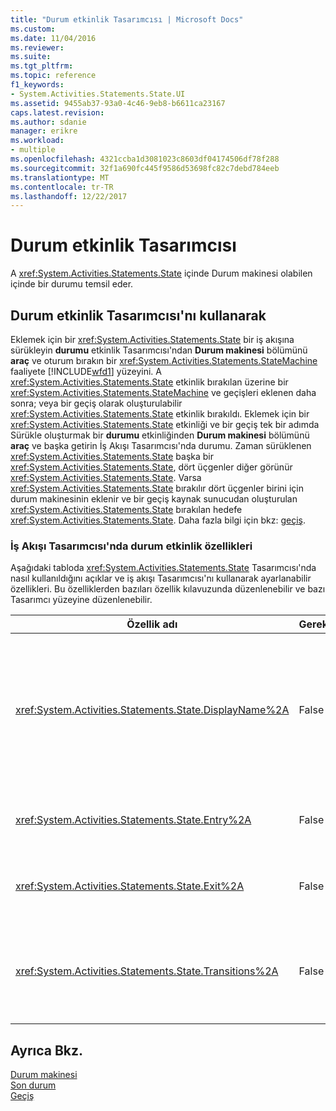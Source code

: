 ```yaml
---
title: "Durum etkinlik Tasarımcısı | Microsoft Docs"
ms.custom: 
ms.date: 11/04/2016
ms.reviewer: 
ms.suite: 
ms.tgt_pltfrm: 
ms.topic: reference
f1_keywords:
- System.Activities.Statements.State.UI
ms.assetid: 9455ab37-93a0-4c46-9eb8-b6611ca23167
caps.latest.revision: 
ms.author: sdanie
manager: erikre
ms.workload:
- multiple
ms.openlocfilehash: 4321ccba1d3081023c8603df04174506df78f288
ms.sourcegitcommit: 32f1a690fc445f9586d53698fc82c7debd784eeb
ms.translationtype: MT
ms.contentlocale: tr-TR
ms.lasthandoff: 12/22/2017
---
```

# <a name="state-activity-designer"></a>Durum etkinlik Tasarımcısı
A <xref:System.Activities.Statements.State> içinde Durum makinesi olabilen içinde bir durumu temsil eder.  
  
## <a name="using-the-state-activity-designer"></a>Durum etkinlik Tasarımcısı'nı kullanarak  
 Eklemek için bir <xref:System.Activities.Statements.State> bir iş akışına sürükleyin **durumu** etkinlik Tasarımcısı'ndan **Durum makinesi** bölümünü **araç** ve oturum bırakın bir <xref:System.Activities.Statements.StateMachine> faaliyete [!INCLUDE[wfd1](../workflow-designer/includes/wfd1_md.md)] yüzeyini. A <xref:System.Activities.Statements.State> etkinlik bırakılan üzerine bir <xref:System.Activities.Statements.StateMachine> ve geçişleri eklenen daha sonra; veya bir geçiş olarak oluşturulabilir <xref:System.Activities.Statements.State> etkinlik bırakıldı. Eklemek için bir <xref:System.Activities.Statements.State> etkinliği ve bir geçiş tek bir adımda Sürükle oluşturmak bir **durumu** etkinliğinden **Durum makinesi** bölümünü **araç** ve başka getirin İş Akışı Tasarımcısı'nda durumu. Zaman sürüklenen <xref:System.Activities.Statements.State> başka bir <xref:System.Activities.Statements.State>, dört üçgenler diğer görünür <xref:System.Activities.Statements.State>. Varsa <xref:System.Activities.Statements.State> bırakılır dört üçgenler birini için durum makinesinin eklenir ve bir geçiş kaynak sunucudan oluşturulan <xref:System.Activities.Statements.State> bırakılan hedefe <xref:System.Activities.Statements.State>. Daha fazla bilgi için bkz: [geçiş](../workflow-designer/transition-activity-designer.md).  
  
### <a name="state-activity-properties-in-the-workflow-designer"></a>İş Akışı Tasarımcısı'nda durum etkinlik özellikleri  
 Aşağıdaki tabloda <xref:System.Activities.Statements.State> Tasarımcısı'nda nasıl kullanıldığını açıklar ve iş akışı Tasarımcısı'nı kullanarak ayarlanabilir özellikleri. Bu özelliklerden bazıları özellik kılavuzunda düzenlenebilir ve bazı Tasarımcı yüzeyine düzenlenebilir.  
  
|Özellik adı|Gerekli|Kullanım|  
|-------------------|--------------|-----------|  
|<xref:System.Activities.Statements.State.DisplayName%2A>|False|Kolay adı belirtir <xref:System.Activities.Statements.State> etkinlik Tasarımcısı'nda başlığı. Varsayılan değer **durumu**. Değeri, özellik kılavuzu veya etkinlik Tasarımcısı başlığındaki doğrudan düzenlenebilir. <xref:System.Activities.Statements.State.DisplayName%2A> İş akışı Tasarımcısı'nı üstünde görüntülenen içerik haritası Gezinti kullanılır.<br /><br /> Ancak <xref:System.Activities.Statements.State.DisplayName%2A> kesinlikle gerekli değil kullanmak için en iyi bir uygulamadır.|  
|<xref:System.Activities.Statements.State.Entry%2A>|False|Bu durum için geçirildiğinde uygulanacak eylemi belirtir. Zaman <xref:System.Activities.Statements.State> etkinlik genişletildiğinde, bu değer bir etkinlikten sürükleyerek ayarlanabilir **araç** ve üzerine bırakmadan **girişi** bölüm durumu.|  
|<xref:System.Activities.Statements.State.Exit%2A>|False|Bu durum merkezden geçirildiğinde uygulanacak eylemi belirtir. Zaman <xref:System.Activities.Statements.State> etkinlik genişletildiğinde, bu değer bir etkinlikten sürükleyerek ayarlanabilir **araç** ve üzerine bırakmadan **çıkış** bölüm durumu.|  
|<xref:System.Activities.Statements.State.Transitions%2A>|False|Kaynaklanan olası geçişler listeler <xref:System.Activities.Statements.State>. Listedeki her öğeye ilişkili bir bağlantı vardır <xref:System.Activities.Statements.Transition> ve hedef <xref:System.Activities.Statements.State>. Bağlantı tıklatıldığında değiştirmek Tasarımcısı için genişletilmiş görünümünü <xref:System.Activities.Statements.Transition> veya <xref:System.Activities.Statements.State>.|  
  
## <a name="see-also"></a>Ayrıca Bkz.  
 [Durum makinesi](../workflow-designer/statemachine-activity-designer.md)   
 [Son durum](../workflow-designer/finalstate-activity-designer.md)   
 [Geçiş](../workflow-designer/transition-activity-designer.md)